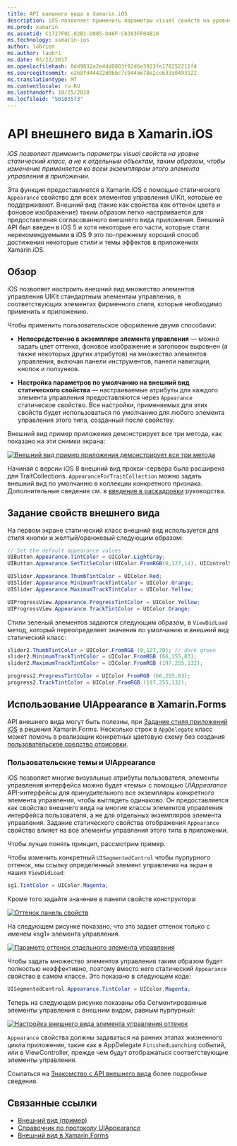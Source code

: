 ```yaml
---
title: API внешнего вида в Xamarin.iOS
description: iOS позволяет применить параметры visual свойств на уровне статический класс, а не к отдельным объектам, таким образом, чтобы изменение применяется ко всем экземплярам этого элемента управления в приложении.
ms.prod: xamarin
ms.assetid: C1727F0C-82B1-D085-D46F-C6383FF04B16
ms.technology: xamarin-ios
author: lobrien
ms.author: laobri
ms.date: 03/22/2017
ms.openlocfilehash: 0dd9832a2e4dd0803f92d6e3923fe178252211f4
ms.sourcegitcommit: e268fd44422d0bbc7c944a678e2cc633a0493122
ms.translationtype: MT
ms.contentlocale: ru-RU
ms.lasthandoff: 10/25/2018
ms.locfileid: "50103573"
---
```

# <a name="appearance-api-in-xamarinios"></a>API внешнего вида в Xamarin.iOS

_iOS позволяет применить параметры visual свойств на уровне статический класс, а не к отдельным объектам, таким образом, чтобы изменение применяется ко всем экземплярам этого элемента управления в приложении._

Эта функция предоставляется в Xamarin.iOS с помощью статического `Appearance` свойство для всех элементов управления UIKit, которые ее поддерживают. Внешний вид (такие как свойства как оттенок цвета и фоновое изображение) таким образом легко настраивается для предоставления согласованного внешнего вида приложения. Внешний API был введен в iOS 5 и хотя некоторые его части, которые стали нерекомендуемыми в iOS 9 это по-прежнему хороший способ достижения некоторые стили и темы эффектов в приложениях Xamarin.iOS.

## <a name="overview"></a>Обзор

iOS позволяет настроить внешний вид множество элементов управления UIKit стандартным элементам управления, в соответствующих элементах фирменного стиля, которые необходимо применить к приложению.

Чтобы применить пользовательское оформление двумя способами:

- **Непосредственно в экземпляре элемента управления** — можно задать цвет оттенка, фоновое изображение и заголовок выровнен (а также некоторых других атрибутов) на множество элементов управления, включая панели инструментов, панели навигации, кнопок и ползунков.

- **Настройка параметров по умолчанию на внешний вид статического свойства** — настраиваемые атрибуты для каждого элемента управления предоставляются через `Appearance` статическое свойство. Все настройки, применяемых для этих свойств будет использоваться по умолчанию для любого элемента управления этого типа, созданный после свойству.

Внешний вид пример приложения демонстрирует все три метода, как показано на эти снимки экрана:

 [![](introduction-to-the-appearance-api-images/appearance01.png "Внешний вид пример приложения демонстрирует все три метода")](introduction-to-the-appearance-api-images/appearance01.png#lightbox)

Начиная с версии iOS 8 внешний вид прокси-сервера была расширена для TraitCollections.
 `AppearanceForTraitCollection` можно задать внешний вид по умолчанию в коллекции конкретного признака. Дополнительные сведения см. в [введение в раскадровки](~/ios/user-interface/storyboards/unified-storyboards.md) руководства.


## <a name="setting-appearance-properties"></a>Задание свойств внешнего вида

На первом экране статический класс внешний вид используется для стиля кнопки и желтый/оранжевый следующим образом:

```csharp
// Set the default appearance values
UIButton.Appearance.TintColor = UIColor.LightGray;
UIButton.Appearance.SetTitleColor(UIColor.FromRGB(0,127,14), UIControlState.Normal);

UISlider.Appearance.ThumbTintColor = UIColor.Red;
UISlider.Appearance.MinimumTrackTintColor = UIColor.Orange;
UISlider.Appearance.MaximumTrackTintColor = UIColor.Yellow;

UIProgressView.Appearance.ProgressTintColor = UIColor.Yellow;
UIProgressView.Appearance.TrackTintColor = UIColor.Orange;
```

Стили зеленый элементов задаются следующим образом, в `ViewDidLoad` метод, который переопределяет значения по умолчанию и *внешний вид* статический класс:

```csharp
slider2.ThumbTintColor = UIColor.FromRGB (0,127,70); // dark green
slider2.MinimumTrackTintColor = UIColor.FromRGB (66,255,63);
slider2.MaximumTrackTintColor = UIColor.FromRGB (197,255,132);
```

```csharp
progress2.ProgressTintColor = UIColor.FromRGB (66,255,63);
progress2.TrackTintColor = UIColor.FromRGB (197,255,132);
```

## <a name="using-uiappearance-in-xamarinforms"></a>Использование UIAppearance в Xamarin.Forms

API внешнего вида могут быть полезны, при [Задание стиля приложений iOS](~/xamarin-forms/platform/ios/theme.md#uiappearance) в решения Xamarin.Forms. Несколько строк в `AppDelegate` класс может помочь в реализации конкретных цветовую схему без создания [пользовательское средство отрисовки](~/xamarin-forms/app-fundamentals/custom-renderer/index.md).


### <a name="custom-themes-and-uiappearance"></a>Пользовательские темы и UIAppearance

iOS позволяет многие визуальные атрибуты пользователя, элементы управления интерфейса можно будет «темы» с помощью *UIAppearance* API-интерфейсы для принудительного все экземпляры конкретного элемента управления, чтобы выглядеть одинаково. Он предоставляется как свойство внешнего вида на многие классы элементов управления интерфейса пользователя, а не для отдельных экземпляров элемента управления. Задание статического свойства отображения `Appearance` свойство влияет на все элементы управления этого типа в приложении.

Чтобы лучше понять принцип, рассмотрим пример.

Чтобы изменить конкретный `UISegmentedControl` чтобы пурпурного оттенок, мы ссылку определенный элемент управления на экран в наших `ViewDidLoad`:

```csharp
sg1.TintColor = UIColor.Magenta;
```

Кроме того задайте значение в панели свойств конструктора: 

[![](introduction-to-the-appearance-api-images/propertiespadtint.png "Оттенок панель свойств")](introduction-to-the-appearance-api-images/propertiespadtint.png#lightbox)

На следующем рисунке показано, что это задает оттенок только с именем «sg1» элемента управления.

 [![](introduction-to-the-appearance-api-images/image53.png "Параметр оттенок отдельного элемента управления")](introduction-to-the-appearance-api-images/image53.png#lightbox)

Чтобы задать множество элементов управления таким образом будет полностью неэффективно, поэтому вместо него статический `Appearance` свойство в самом классе. Это показано в следующем коде:

```csharp
UISegmentedControl.Appearance.TintColor = UIColor.Magenta;
```

Теперь на следующем рисунке показаны оба Сегментированные элементы управления с внешним видом, равным пурпурный:

 [![](introduction-to-the-appearance-api-images/image54.png "Настройка внешнего вида элемента управления оттенок")](introduction-to-the-appearance-api-images/image54.png#lightbox)

`Appearance` свойства должны задаваться на ранних этапах жизненного цикла приложения, такие как в AppDelegate `FinishedLaunching` событий, или в ViewController, прежде чем будут отображаться соответствующие элементы управления.


Ссылаться на [Знакомство с API внешнего вида](~/ios/user-interface/ios-ui/introduction-to-the-appearance-api.md) более подробные сведения.


## <a name="related-links"></a>Связанные ссылки

- [Внешний вид (пример)](https://developer.xamarin.com/samples/monotouch/IntroToAppearance/)
- [Справочник по протоколу UIAppearance](https://developer.apple.com/library/ios/documentation/UIKit/Reference/UIAppearance_Protocol/)
- [Внешний вид в Xamarin.Forms](~/xamarin-forms/platform/ios/theme.md#uiappearance)
